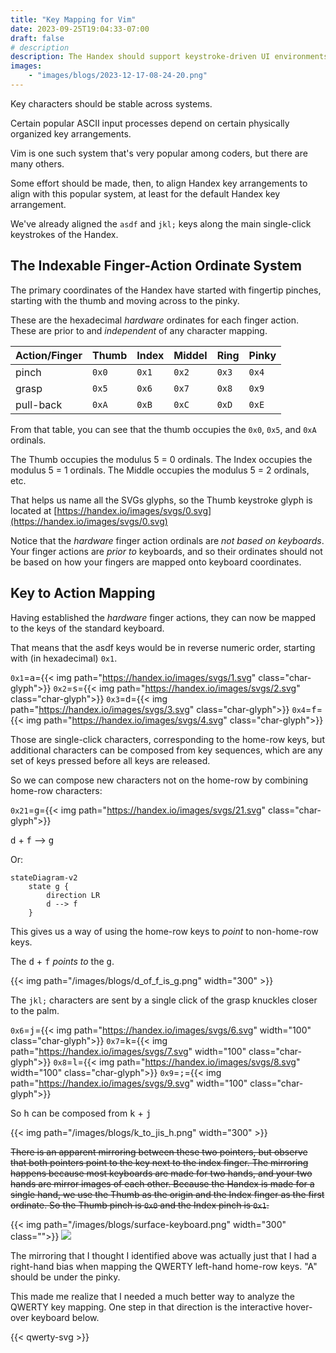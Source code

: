 ```yaml
---
title: "Key Mapping for Vim"
date: 2023-09-25T19:04:33-07:00
draft: false
# description
description: The Handex should support keystroke-driven UI environments like VIM, which are modeled on the QWERTY keyboard.
images:
    - "images/blogs/2023-12-17-08-24-20.png"
---
```


Key characters should be stable across systems.

Certain popular ASCII input processes depend on certain physically organized key arrangements.

Vim is one such system that's very popular among coders, but there are many others.

Some effort should be made, then, to align Handex key arrangements to align with this popular system, at least for the default Handex key arrangement.

We've already aligned the `asdf` and `jkl;` keys along the main single-click keystrokes of the Handex.

## The Indexable Finger-Action Ordinate System

The primary coordinates of the Handex have started with fingertip pinches, starting with the thumb and moving across to the pinky.

These are the hexadecimal _hardware_ ordinates for each finger action. These are prior to and _independent_ of any character mapping.

Action/Finger | Thumb | Index | Middel | Ring | Pinky
---|---|---|---|---|---
pinch | `0x0` | `0x1` | `0x2` | `0x3` | `0x4`
grasp | `0x5` | `0x6` | `0x7` | `0x8` | `0x9`
pull-back | `0xA` | `0xB` | `0xC` | `0xD` | `0xE`

From that table, you can see that the thumb occupies the `0x0`, `0x5`, and `0xA` ordinals.

The Thumb occupies the modulus 5 = 0 ordinals. The Index occupies the modulus 5 = 1 ordinals. The Middle occupies the modulus 5 = 2 ordinals, etc.

That helps us name all the SVGs glyphs, so the Thumb keystroke glyph is located at [https://handex.io/images/svgs/0.svg](https://handex.io/images/svgs/0.svg)

Notice that the _hardware_ finger action ordinals are _not based on keyboards_. Your finger actions are _prior to_ keyboards, and so their ordinates should not be based on how your fingers are mapped onto keyboard coordinates.

## Key to Action Mapping

Having established the _hardware_ finger actions, they can now be mapped to the keys of the standard keyboard. 

That means that the asdf keys would be in reverse numeric order, starting with (in hexadecimal) `0x1`.

`0x1`=<kbd>a</kbd>={{< img path="https://handex.io/images/svgs/1.svg" class="char-glyph">}}
`0x2`=<kbd>s</kbd>={{< img path="https://handex.io/images/svgs/2.svg" class="char-glyph">}}
`0x3`=<kbd>d</kbd>={{< img path="https://handex.io/images/svgs/3.svg" class="char-glyph">}}
`0x4`=<kbd>f</kbd>={{< img path="https://handex.io/images/svgs/4.svg" class="char-glyph">}}

Those are single-click characters, corresponding to the home-row keys, but additional characters can be composed from key sequences, which are any set of keys pressed before all keys are released.

So we can compose new characters not on the home-row by combining home-row characters:

`0x21`=<kbd>g</kbd>={{< img path="https://handex.io/images/svgs/21.svg" class="char-glyph">}}

 <kbd>d</kbd> + <kbd>f</kbd> --> <kbd>g</kbd>

Or:

```mermaid
stateDiagram-v2
    state g {
        direction LR
        d --> f
    }
```

This gives us a way of using the home-row keys to _point_ to non-home-row keys.

The <kbd>d</kbd> + <kbd>f</kbd> _points to_ the <kbd>g</kbd>.

{{< img path="/images/blogs/d_of_f_is_g.png" width="300" >}}

The `jkl;` characters are sent by a single click of the grasp knuckles closer to the palm. 

`0x6`=<kbd>j</kbd>={{< img path="https://handex.io/images/svgs/6.svg" width="100" class="char-glyph">}}
`0x7`=<kbd>k</kbd>={{< img path="https://handex.io/images/svgs/7.svg" width="100" class="char-glyph">}}
`0x8`=<kbd>l</kbd>={{< img path="https://handex.io/images/svgs/8.svg" width="100" class="char-glyph">}}
`0x9`=<kbd>;</kbd>={{< img path="https://handex.io/images/svgs/9.svg" width="100" class="char-glyph">}}

So <kbd>h</kbd> can be composed from <kbd>k</kbd> + <kbd>j</kbd>

{{< img path="/images/blogs/k_to_jis_h.png" width="300" >}}

~~There is an apparent mirroring between these two pointers, but observe that both pointers point to the key next to the index finger. The mirroring happens because most keyboards are made for two hands, and your two hands are mirror images of each other. Because the Handex is made for a single hand, we use the Thumb as the origin and the Index finger as the first ordinate. So the Thumb pinch is `0x0` and the Index pinch is `0x1`.~~

{{< img path="/images/blogs/surface-keyboard.png" width="300" class="">}}
![](2023-09-25-19-17-32.png)

The mirroring that I thought I identified above was actually just that I had a right-hand bias when mapping the QWERTY left-hand home-row keys. "A" should be under the pinky.

This made me realize that I needed a much better way to analyze the QWERTY key mapping. One step in that direction is the interactive hover-over keyboard below.

{{< qwerty-svg >}}